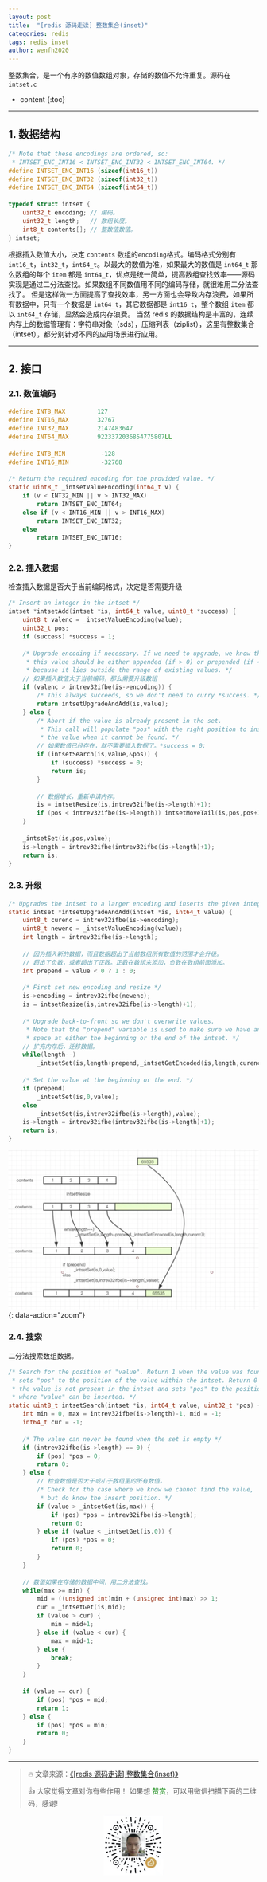 ```yaml
---
layout: post
title:  "[redis 源码走读] 整数集合(inset)"
categories: redis
tags: redis inset
author: wenfh2020
---
```


整数集合，是一个有序的数值数组对象，存储的数值不允许重复。源码在 `intset.c`



* content
{:toc}

---

## 1. 数据结构

```c
/* Note that these encodings are ordered, so:
 * INTSET_ENC_INT16 < INTSET_ENC_INT32 < INTSET_ENC_INT64. */
#define INTSET_ENC_INT16 (sizeof(int16_t))
#define INTSET_ENC_INT32 (sizeof(int32_t))
#define INTSET_ENC_INT64 (sizeof(int64_t))

typedef struct intset {
    uint32_t encoding; // 编码。
    uint32_t length;   // 数组长度。
    int8_t contents[]; // 整数值数值。
} intset;
```

根据插入数值大小，决定 `contents` 数组的`encoding`格式。编码格式分别有 `int16_t`，`int32_t`，`int64_t`。以最大的数值为准，如果最大的数值是 `int64_t` 那么数组的每个 `item` 都是 `int64_t`，优点是统一简单，提高数组查找效率——源码实现是通过二分法查找。如果数组不同数值用不同的编码存储，就很难用二分法查找了。
但是这样做一方面提高了查找效率，另一方面也会导致内存浪费，如果所有数据中，只有一个数据是 `int64_t`，其它数据都是 `int16_t`，整个数组 `item` 都以 `int64_t` 存储，显然会造成内存浪费。
当然 redis 的数据结构是丰富的，连续内存上的数据管理有：字符串对象（sds），压缩列表（ziplist），这里有整数集合（intset），都分别针对不同的应用场景进行应用。

---

## 2. 接口

### 2.1. 数值编码

```c
#define INT8_MAX         127
#define INT16_MAX        32767
#define INT32_MAX        2147483647
#define INT64_MAX        9223372036854775807LL

#define INT8_MIN          -128
#define INT16_MIN         -32768

/* Return the required encoding for the provided value. */
static uint8_t _intsetValueEncoding(int64_t v) {
    if (v < INT32_MIN || v > INT32_MAX)
        return INTSET_ENC_INT64;
    else if (v < INT16_MIN || v > INT16_MAX)
        return INTSET_ENC_INT32;
    else
        return INTSET_ENC_INT16;
}

```

### 2.2. 插入数据

检查插入数据是否大于当前编码格式，决定是否需要升级

```c
/* Insert an integer in the intset */
intset *intsetAdd(intset *is, int64_t value, uint8_t *success) {
    uint8_t valenc = _intsetValueEncoding(value);
    uint32_t pos;
    if (success) *success = 1;

    /* Upgrade encoding if necessary. If we need to upgrade, we know that
     * this value should be either appended (if > 0) or prepended (if < 0),
     * because it lies outside the range of existing values. */
    // 如果插入数值大于当前编码，那么需要升级数组
    if (valenc > intrev32ifbe(is->encoding)) {
        /* This always succeeds, so we don't need to curry *success. */
        return intsetUpgradeAndAdd(is,value);
    } else {
        /* Abort if the value is already present in the set.
         * This call will populate "pos" with the right position to insert
         * the value when it cannot be found. */
        // 如果数值已经存在，就不需要插入数据了。*success = 0;
        if (intsetSearch(is,value,&pos)) {
            if (success) *success = 0;
            return is;
        }

        // 数据增长，重新申请内存。
        is = intsetResize(is,intrev32ifbe(is->length)+1);
        if (pos < intrev32ifbe(is->length)) intsetMoveTail(is,pos,pos+1);
    }

    _intsetSet(is,pos,value);
    is->length = intrev32ifbe(intrev32ifbe(is->length)+1);
    return is;
}
```

### 2.3. 升级

```c
/* Upgrades the intset to a larger encoding and inserts the given integer. */
static intset *intsetUpgradeAndAdd(intset *is, int64_t value) {
    uint8_t curenc = intrev32ifbe(is->encoding);
    uint8_t newenc = _intsetValueEncoding(value);
    int length = intrev32ifbe(is->length);

    // 因为插入新的数据，而且数据超出了当前数组所有数值的范围才会升级。
    // 超出了负数，或者超出了正数。正数在数组末添加，负数在数组前面添加。
    int prepend = value < 0 ? 1 : 0;

    /* First set new encoding and resize */
    is->encoding = intrev32ifbe(newenc);
    is = intsetResize(is,intrev32ifbe(is->length)+1);

    /* Upgrade back-to-front so we don't overwrite values.
     * Note that the "prepend" variable is used to make sure we have an empty
     * space at either the beginning or the end of the intset. */
    // 扩充内存后，迁移数据。
    while(length--)
        _intsetSet(is,length+prepend,_intsetGetEncoded(is,length,curenc));

    /* Set the value at the beginning or the end. */
    if (prepend)
        _intsetSet(is,0,value);
    else
        _intsetSet(is,intrev32ifbe(is->length),value);
    is->length = intrev32ifbe(intrev32ifbe(is->length)+1);
    return is;
}
```

![升级](/images/2020-02-20-16-39-40.png){: data-action="zoom"}

### 2.4. 搜索

二分法搜索数组数据。

```c
/* Search for the position of "value". Return 1 when the value was found and
 * sets "pos" to the position of the value within the intset. Return 0 when
 * the value is not present in the intset and sets "pos" to the position
 * where "value" can be inserted. */
static uint8_t intsetSearch(intset *is, int64_t value, uint32_t *pos) {
    int min = 0, max = intrev32ifbe(is->length)-1, mid = -1;
    int64_t cur = -1;

    /* The value can never be found when the set is empty */
    if (intrev32ifbe(is->length) == 0) {
        if (pos) *pos = 0;
        return 0;
    } else {
        // 检查数值是否大于或小于数组里的所有数值。
        /* Check for the case where we know we cannot find the value,
         * but do know the insert position. */
        if (value > _intsetGet(is,max)) {
            if (pos) *pos = intrev32ifbe(is->length);
            return 0;
        } else if (value < _intsetGet(is,0)) {
            if (pos) *pos = 0;
            return 0;
        }
    }

    // 数值如果在存储的数据中间，用二分法查找。
    while(max >= min) {
        mid = ((unsigned int)min + (unsigned int)max) >> 1;
        cur = _intsetGet(is,mid);
        if (value > cur) {
            min = mid+1;
        } else if (value < cur) {
            max = mid-1;
        } else {
            break;
        }
    }

    if (value == cur) {
        if (pos) *pos = mid;
        return 1;
    } else {
        if (pos) *pos = min;
        return 0;
    }
}
```

---

> 🔥 文章来源：[《[redis 源码走读] 整数集合(inset)》](https://wenfh2020.com/2020/02/04/redis-inset/)
>
> 👍 大家觉得文章对你有些作用！ 如果想 <font color=green>赞赏</font>，可以用微信扫描下面的二维码，感谢!
<div align=center><img src="/images/2020-08-06-15-49-47.png" width="120"/></div>
